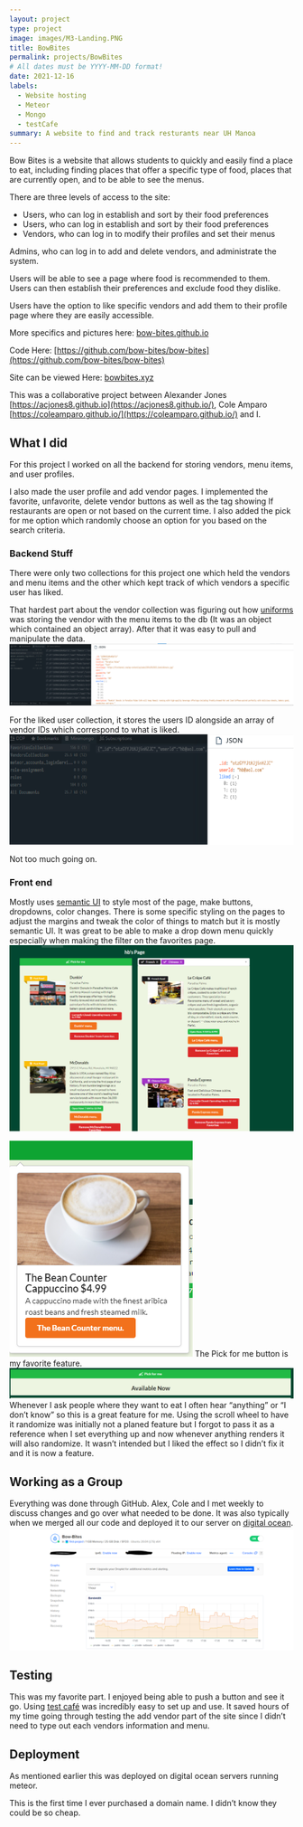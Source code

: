 ```yaml
---
layout: project
type: project
image: images/M3-Landing.PNG
title: BowBites
permalink: projects/BowBites
# All dates must be YYYY-MM-DD format!
date: 2021-12-16
labels:
  - Website hosting
  - Meteor
  - Mongo
  - testCafe
summary: A website to find and track resturants near UH Manoa
---
```

Bow Bites is a website that allows students to quickly and easily find a place to eat, including finding places that offer a specific type of food, places that are currently open, and to be able to see the menus.

There are three levels of access to the site:

 - Users, who can log in establish and sort by their food preferences
 - Users, who can log in establish and sort by their food preferences
 - Vendors, who can log in to modify their profiles and set their menus

Admins, who can log in to add and delete vendors, and administrate the system.

Users will be able to see a page where food is recommended to them. Users can then establish their preferences and exclude food they dislike.

Users have the option to like specific vendors and add them to their profile page where they are easily accessible.

More specifics and pictures here: [bow-bites.github.io](https://bow-bites.github.io/)

Code Here: [https://github.com/bow-bites/bow-bites](https://github.com/bow-bites/bow-bites)

Site can be viewed Here: [bowbites.xyz](https://bowbites.xyz/#/)

This was a collaborative project between Alexander Jones [https://acjones8.github.io](https://acjones8.github.io/), Cole Amparo [https://coleamparo.github.io/](https://coleamparo.github.io/) and I.

## What I did

For this project I worked on all the backend for storing vendors, menu items, and user profiles.

I also made the user profile and add vendor pages. I implemented the favorite, unfavorite, delete vendor buttons as well as the tag showing If restaurants are open or not based on the current time. I also added the pick for me option which randomly choose an option for you based on the search criteria.

### Backend Stuff

There were only two collections for this project one which held the vendors and menu items and the other which kept track of which vendors a specific user has liked.

That hardest part about the vendor collection was figuring out how [uniforms](https://uniforms.tools/) was storing the vendor with the menu items to the db (It was an object which contained an object array). After that it was easy to pull and manipulate the data.
<img class="ui huge floated rounded image" src="../images/venCol.PNG">

For the liked user collection, it stores the users ID alongside an array of vendor IDs which correspond to what is liked.
<img class="ui huge floated rounded image" src="../images/FavCol.PNG">

Not too much going on.

### Front end

Mostly uses [semantic UI](https://semantic-ui.com/) to style most of the page, make buttons, dropdowns, color changes. There is some specific styling on the pages to adjust the margins and tweak the color of things to match but it is mostly semantic UI. It was great to be able to make a drop down menu quickly especially when making the filter on the favorites page.
<img class="ui huge floated rounded image" src="../images/userFilter.PNG">

<img class="ui small right floated rounded image" src="../images/pickedMe.PNG">
The Pick for me button is my favorite feature. 
<img class="ui huge rounded image" src="../images/pick for me.PNG">
Whenever I ask people where they want to eat I often hear “anything” or “I don’t know” so this is a great feature for me. Using the scroll wheel to have it randomize was initially not a planed feature but I forgot to pass it as a reference when I set everything up and now whenever anything renders it will also randomize. It wasn’t intended but I liked the effect so I didn’t fix it and it is now a feature.


## Working as a Group

Everything was done through GitHub. Alex, Cole and I met weekly to discuss changes and go over what needed to be done. It was also typically when we merged all our code and deployed it to our server on [digital ocean](https://www.digitalocean.com/products/droplets/).
<img class="ui small right floated rounded image" src="../images/Droplet.PNG">

## Testing

This was my favorite part. I enjoyed being able to push a button and see it go. Using [test café](https://testcafe.io/) was incredibly easy to set up and use. It saved hours of my time going through testing the add vendor part of the site since I didn’t need to type out each vendors information and menu.

## Deployment

As mentioned earlier this was deployed on digital ocean servers running meteor.

This is the first time I ever purchased a domain name. I didn’t know they could be so cheap.
